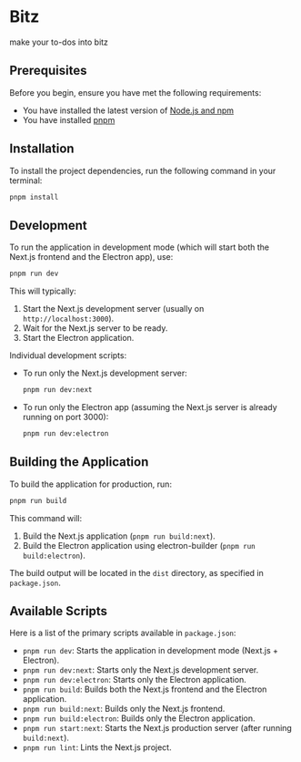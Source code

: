 # Bitz

make your to-dos into bitz

## Prerequisites

Before you begin, ensure you have met the following requirements:
*   You have installed the latest version of [Node.js and npm](https://nodejs.org/en/download/)
*   You have installed [pnpm](https://pnpm.io/installation)

## Installation

To install the project dependencies, run the following command in your terminal:

```bash
pnpm install
```

## Development

To run the application in development mode (which will start both the Next.js frontend and the Electron app), use:

```bash
pnpm run dev
```

This will typically:
1.  Start the Next.js development server (usually on `http://localhost:3000`).
2.  Wait for the Next.js server to be ready.
3.  Start the Electron application.

Individual development scripts:
*   To run only the Next.js development server:
    ```bash
    pnpm run dev:next
    ```
*   To run only the Electron app (assuming the Next.js server is already running on port 3000):
    ```bash
    pnpm run dev:electron
    ```

## Building the Application

To build the application for production, run:

```bash
pnpm run build
```
This command will:
1.  Build the Next.js application (`pnpm run build:next`).
2.  Build the Electron application using electron-builder (`pnpm run build:electron`).

The build output will be located in the `dist` directory, as specified in `package.json`.

## Available Scripts

Here is a list of the primary scripts available in `package.json`:

*   `pnpm run dev`: Starts the application in development mode (Next.js + Electron).
*   `pnpm run dev:next`: Starts only the Next.js development server.
*   `pnpm run dev:electron`: Starts only the Electron application.
*   `pnpm run build`: Builds both the Next.js frontend and the Electron application.
*   `pnpm run build:next`: Builds only the Next.js frontend.
*   `pnpm run build:electron`: Builds only the Electron application.
*   `pnpm run start:next`: Starts the Next.js production server (after running `build:next`).
*   `pnpm run lint`: Lints the Next.js project.

